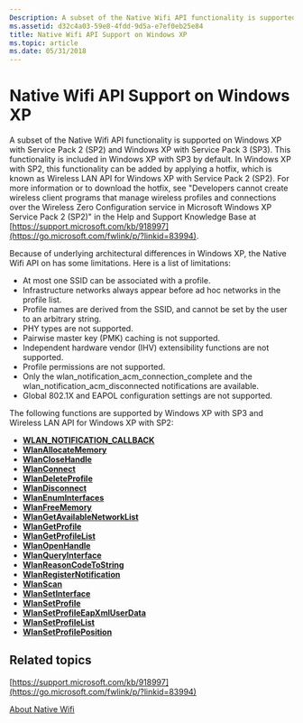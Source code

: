 ```yaml
---
Description: A subset of the Native Wifi API functionality is supported on Windows XP with Service Pack 2 (SP2) and Windows XP with Service Pack 3 (SP3).
ms.assetid: d32c4a03-59e8-4fdd-9d5a-e7ef0eb25e84
title: Native Wifi API Support on Windows XP
ms.topic: article
ms.date: 05/31/2018
---
```


# Native Wifi API Support on Windows XP

A subset of the Native Wifi API functionality is supported on Windows XP with Service Pack 2 (SP2) and Windows XP with Service Pack 3 (SP3). This functionality is included in Windows XP with SP3 by default. In Windows XP with SP2, this functionality can be added by applying a hotfix, which is known as Wireless LAN API for Windows XP with Service Pack 2 (SP2). For more information or to download the hotfix, see "Developers cannot create wireless client programs that manage wireless profiles and connections over the Wireless Zero Configuration service in Microsoft Windows XP Service Pack 2 (SP2)" in the Help and Support Knowledge Base at [https://support.microsoft.com/kb/918997](https://go.microsoft.com/fwlink/p/?linkid=83994).

Because of underlying architectural differences in Windows XP, the Native Wifi API on has some limitations. Here is a list of limitations:

-   At most one SSID can be associated with a profile.
-   Infrastructure networks always appear before ad hoc networks in the profile list.
-   Profile names are derived from the SSID, and cannot be set by the user to an arbitrary string.
-   PHY types are not supported.
-   Pairwise master key (PMK) caching is not supported.
-   Independent hardware vendor (IHV) extensibility functions are not supported.
-   Profile permissions are not supported.
-   Only the wlan\_notification\_acm\_connection\_complete and the wlan\_notification\_acm\_disconnected notifications are available.
-   Global 802.1X and EAPOL configuration settings are not supported.

The following functions are supported by Windows XP with SP3 and Wireless LAN API for Windows XP with SP2:

-   [**WLAN\_NOTIFICATION\_CALLBACK**](https://msdn.microsoft.com/library/ms706278(v=VS.85).aspx)
-   [**WlanAllocateMemory**](/windows/desktop/api/wlanapi/nf-wlanapi-wlanallocatememory)
-   [**WlanCloseHandle**](/windows/desktop/api/wlanapi/nf-wlanapi-wlanclosehandle)
-   [**WlanConnect**](/windows/desktop/api/wlanapi/nf-wlanapi-wlanconnect)
-   [**WlanDeleteProfile**](/windows/desktop/api/wlanapi/nf-wlanapi-wlandeleteprofile)
-   [**WlanDisconnect**](/windows/desktop/api/wlanapi/nf-wlanapi-wlandisconnect)
-   [**WlanEnumInterfaces**](/windows/desktop/api/wlanapi/nf-wlanapi-wlanenuminterfaces)
-   [**WlanFreeMemory**](/windows/desktop/api/wlanapi/nf-wlanapi-wlanfreememory)
-   [**WlanGetAvailableNetworkList**](/windows/desktop/api/wlanapi/nf-wlanapi-wlangetavailablenetworklist)
-   [**WlanGetProfile**](/windows/desktop/api/wlanapi/nf-wlanapi-wlangetprofile)
-   [**WlanGetProfileList**](/windows/desktop/api/wlanapi/nf-wlanapi-wlangetprofilelist)
-   [**WlanOpenHandle**](/windows/desktop/api/wlanapi/nf-wlanapi-wlanopenhandle)
-   [**WlanQueryInterface**](/windows/desktop/api/Wlanapi/nf-wlanapi-wlanqueryinterface)
-   [**WlanReasonCodeToString**](/windows/desktop/api/wlanapi/nf-wlanapi-wlanreasoncodetostring)
-   [**WlanRegisterNotification**](/windows/desktop/api/wlanapi/nf-wlanapi-wlanregisternotification)
-   [**WlanScan**](/windows/desktop/api/wlanapi/nf-wlanapi-wlanscan)
-   [**WlanSetInterface**](/windows/desktop/api/Wlanapi/nf-wlanapi-wlansetinterface)
-   [**WlanSetProfile**](/windows/desktop/api/wlanapi/nf-wlanapi-wlansetprofile)
-   [**WlanSetProfileEapXmlUserData**](/windows/desktop/api/wlanapi/nf-wlanapi-wlansetprofileeapxmluserdata)
-   [**WlanSetProfileList**](/windows/desktop/api/wlanapi/nf-wlanapi-wlansetprofilelist)
-   [**WlanSetProfilePosition**](/windows/desktop/api/wlanapi/nf-wlanapi-wlansetprofileposition)

## Related topics

<dl> <dt>

[https://support.microsoft.com/kb/918997](https://go.microsoft.com/fwlink/p/?linkid=83994)
</dt> <dt>

[About Native Wifi](about-native-wifi.md)
</dt> </dl>

 

 



